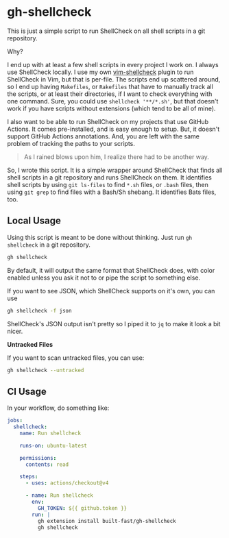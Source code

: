# gh-shellcheck

This is just a simple script to run ShellCheck on all shell scripts in a
git repository.

Why?

I end up with at least a few shell scripts in every project I work on. I
always use ShellCheck locally. I use my own [vim-shellcheck][] plugin to run
ShellCheck in Vim, but that is per-file. The scripts end up scattered around,
so I end up having `Makefiles`, or `Rakefiles` that have to manually track all
the scripts, or at least their directories, if I want to check everything with
one command. Sure, you could use `shellcheck '**/*.sh'`, but that doesn't work
if you have scripts without extensions (which tend to be all of mine).

I also want to be able to run ShellCheck on my projects that use GitHub
Actions. It comes pre-installed, and is easy enough to setup. But, it doesn't
support GitHub Actions annotations. And, you are left with the same problem of
tracking the paths to your scripts.

> As I rained blows upon him, I realize there had to be another way.

So, I wrote this script. It is a simple wrapper around ShellCheck that finds
all shell scripts in a git repository and runs ShellCheck on them. It
identifies shell scripts by using `git ls-files` to find `*.sh` files, or
`.bash` files, then using `git grep` to find files with a Bash/Sh shebang. It
identifies Bats files, too.

[vim-shellcheck]: https://github.com/itspriddle/vim-shellcheck

## Local Usage

Using this script is meant to be done without thinking. Just run `gh
shellcheck` in a git repository.

```sh
gh shellcheck
```

By default, it will output the same format that ShellCheck does, with color
enabled unless you ask it not to or pipe the script to something else.

If you want to see JSON, which ShellCheck supports on it's own, you can use

```sh
gh shellcheck -f json
```

ShellCheck's JSON output isn't pretty so I piped it to `jq` to make it look a
bit nicer.

**Untracked Files**

If you want to scan untracked files, you can use:

```sh
gh shellcheck --untracked
```

## CI Usage

In your workflow, do something like:

```yaml
jobs:
  shellcheck:
    name: Run shellcheck

    runs-on: ubuntu-latest

    permissions:
      contents: read

    steps:
      - uses: actions/checkout@v4

      - name: Run shellcheck
        env:
          GH_TOKEN: ${{ github.token }}
        run: |
          gh extension install built-fast/gh-shellcheck
          gh shellcheck
```
